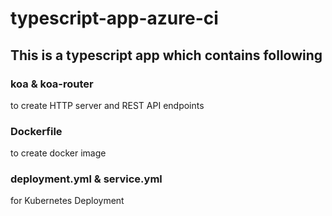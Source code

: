 # typescript-app-azure-ci

## This is a typescript app which contains following
### koa & koa-router 
to create HTTP server and REST API endpoints
### Dockerfile 
to create docker image
### deployment.yml & service.yml 
for Kubernetes Deployment


